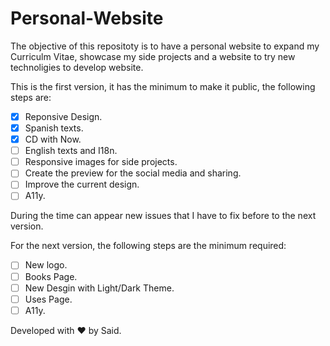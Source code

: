 # Personal-Website

The objective of this repositoty is to have a personal website to expand my Curriculm Vitae, showcase my side projects and a website to try new technoligies to develop website.

This is the first version, it has the minimum to make it public, the following steps are:

- [x] Reponsive Design.
- [x] Spanish texts.
- [x] CD with Now.
- [ ] English texts and I18n.
- [ ] Responsive images for side projects.
- [ ] Create the preview for the social media and sharing.
- [ ] Improve the current design.
- [ ] A11y.

During the time can appear new issues that I have to fix before to the next version.

For the next version, the following steps are the minimum required:

- [ ] New logo.
- [ ] Books Page.
- [ ] New Desgin with Light/Dark Theme.
- [ ] Uses Page.
- [ ] A11y.

Developed with ❤️ by Said.
